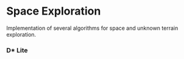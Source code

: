 # Space Exploration
Implementation of several algorithms for space and unknown terrain exploration.

### D* Lite

